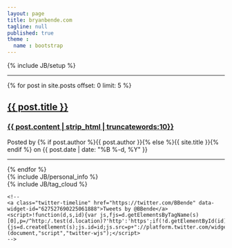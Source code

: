 ```yaml
---
layout: page
title: bryanbende.com
tagline: null
published: true
theme :
  name : bootstrap
---
```


{% include JB/setup %}

<div class="row">
  <div class="col-md-8">

  <hr/>
  {% for post in site.posts offset: 0 limit: 5  %}
      <div class="post-preview">
        <a href="{{ post.url }}">
          <h2 class="post-title">{{ post.title }}</h2>
          <h3 class="post-subtitle">
              {{ post.content | strip_html | truncatewords:10}}
          </h3>
        </a>
        <p class="post-meta">Posted by {% if post.author %}{{ post.author }}{% else %}{{ site.title }}{% endif %} on {{ post.date | date: "%B %-d, %Y" }}</p>
      </div>
      <hr/>
   {% endfor %}

  </div>

  <div class="col-md-4">
    {% include JB/personal_info %}
    <div class="well">
      {% include JB/tag_cloud %}
      <div class='clear'></div>
    </div>

    <!--
    <a class="twitter-timeline" href="https://twitter.com/BBende" data-widget-id="627527690225061888">Tweets by @BBende</a>
    <script>!function(d,s,id){var js,fjs=d.getElementsByTagName(s)[0],p=/^http:/.test(d.location)?'http':'https';if(!d.getElementById(id)){js=d.createElement(s);js.id=id;js.src=p+"://platform.twitter.com/widgets.js";fjs.parentNode.insertBefore(js,fjs);}}(document,"script","twitter-wjs");</script>
    -->
  </div>
</div>
